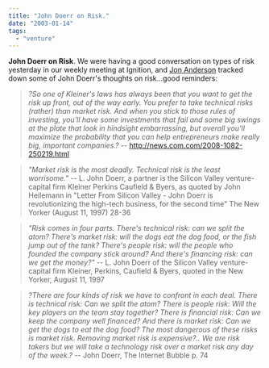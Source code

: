 ```yaml
---
title: "John Doerr on Risk."
date: "2003-01-14"
tags: 
  - "venture"
---
```


**John Doerr on Risk**. We were having a good conversation on types of risk yesterday in our weekly meeting at Ignition, and [Jon Anderson](http://www.ignitionpartners.com/about/jon_a.asp) tracked down some of John Doerr's thoughts on risk...good reminders:

> _?So one of Kleiner's laws has always been that you want to get the risk up front, out of the way early. You prefer to take technical risks (rather) than market risk. And when you stick to those rules of investing, you'll have some investments that fail and some big swings at the plate that look in hindsight embarrassing, but overall you'll maximize the probability that you can help entrepreneurs make really big, important companies.?_ -- http://news.com.com/2008-1082-250219.html

> _"Market risk is the most deadly. Technical risk is the least worrisome."_ -- L. John Doerr, a partner is the Silicon Valley venture-capital firm Kleiner Perkins Caufield & Byers, as quoted by John Heilemann in "Letter From Silicon Valley - John Doerr is revolutionizing the high-tech business, for the second time" The New Yorker (August 11, 1997) 28-36

> _"Risk comes in four parts. There's technical risk: can we split the atom? There's market risk: will the dogs eat the dog food, or the fish jump out of the tank? There's people risk: will the people who founded the company stick around? And there's financing risk: can we get the money?"_ \-- L. John Doerr of the Silicon Valley venture-capital firm Kleiner, Perkins, Caufield & Byers, quoted in the New Yorker, August 11, 1997

> _?There are four kinds of risk we have to confront in each deal. There is technical risk: Can we split the atom? There is people risk: Will the key players on the team stay together? There is financial risk: Can we keep the company well financed? And there is market risk: Can we get the dogs to eat the dog food? The most dangerous of these risks is market risk. Removing market risk is expensive?.. We are risk takers but we will take a technology risk over a market risk any day of the week.?_ -- John Doerr, The Internet Bubble p. 74
